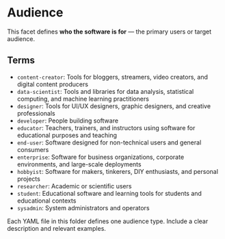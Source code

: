 # Audience

This facet defines **who the software is for** — the primary users or target audience.

## Terms

- `content-creator`: Tools for bloggers, streamers, video creators, and digital content producers
- `data-scientist`: Tools and libraries for data analysis, statistical computing, and machine learning practitioners
- `designer`: Tools for UI/UX designers, graphic designers, and creative professionals
- `developer`: People building software
- `educator`: Teachers, trainers, and instructors using software for educational purposes and teaching
- `end-user`: Software designed for non-technical users and general consumers
- `enterprise`: Software for business organizations, corporate environments, and large-scale deployments
- `hobbyist`: Software for makers, tinkerers, DIY enthusiasts, and personal projects
- `researcher`: Academic or scientific users
- `student`: Educational software and learning tools for students and educational contexts
- `sysadmin`: System administrators and operators

Each YAML file in this folder defines one audience type. Include a clear description and relevant examples.
